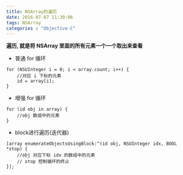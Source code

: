 ```yaml
---
title: NSArray的遍历
date: 2016-07-07 11:39:06
tags: NSArray
categories : "Objective-C"
---
```


**遍历, 就是将 NSArray 里面的所有元素一个一个取出来查看**

* 普通 for 循环

```objc
for (NSUInteger i = 0; i < array.count; i++) {
    //对应 i 下标的元素
    id = array[i];
}
```

* 增强 for 循环

```objc
for (id obj in array) {
    //obj 数组中的元素
}
```

* block进行遍历(迭代器)

```objc
[array enumerateObjectsUsingBlock:^(id obj, NSUInteger idx, BOOL *stop) {
    //obj 对应下标 idx 的数组中的元素
    // stop 控制循环的终止
}];
```
